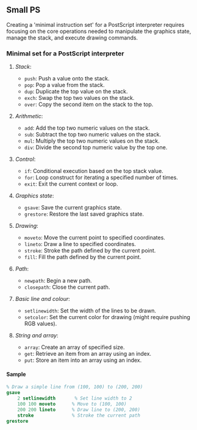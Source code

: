 
## Small PS

Creating a 'minimal instruction set' for a PostScript interpreter requires
focusing on the core operations needed to manipulate the graphics state,
manage the stack, and execute drawing commands.

### Minimal set for a PostScript interpreter

1. *Stack*:
   - `push`: Push a value onto the stack.
   - `pop`: Pop a value from the stack.
   - `dup`: Duplicate the top value on the stack.
   - `exch`: Swap the top two values on the stack.
   - `over`: Copy the second item on the stack to the top.

2. *Arithmetic*:
   - `add`: Add the top two numeric values on the stack.
   - `sub`: Subtract the top two numeric values on the stack.
   - `mul`: Multiply the top two numeric values on the stack.
   - `div`: Divide the second top numeric value by the top one.

3. *Control*:
   - `if`: Conditional execution based on the top stack value.
   - `for`: Loop construct for iterating a specified number of times.
   - `exit`: Exit the current context or loop.

4. *Graphics state*:
   - `gsave`: Save the current graphics state.
   - `grestore`: Restore the last saved graphics state.

5. *Drawing*:
   - `moveto`: Move the current point to specified coordinates.
   - `lineto`: Draw a line to specified coordinates.
   - `stroke`: Stroke the path defined by the current point.
   - `fill`: Fill the path defined by the current point.

6. *Path*:
   - `newpath`: Begin a new path.
   - `closepath`: Close the current path.

7. *Basic line and colour*:
   - `setlinewidth`: Set the width of the lines to be drawn.
   - `setcolor`: Set the current color for drawing (might require pushing RGB values).

8. *String and array*:
   - `array`: Create an array of specified size.
   - `get`: Retrieve an item from an array using an index.
   - `put`: Store an item into an array using an index.

#### Sample

```postscript
% Draw a simple line from (100, 100) to (200, 200)
gsave
    2 setlinewidth       % Set line width to 2
    100 100 moveto      % Move to (100, 100)
    200 200 lineto      % Draw line to (200, 200)
    stroke              % Stroke the current path
grestore
```

